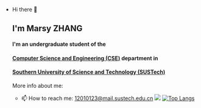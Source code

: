 - Hi there 👋

  ## I'm Marsy ZHANG

  #### I'm an undergraduate student of the

  ####  [Computer Science and Engineering (CSE)](https://cse.sustech.edu.cn/) department in

  ####  [Southern University of Science and Technology (SUSTech)](https://www.sustech.edu.cn/) 

  More info about me:

  - 📫 How to reach me: 12010123@mail.sustech.edu.cn
    ![](https://github-readme-stats.vercel.app/api?username=MarsyCantStopCoding)
    [![Top Langs](https://github-readme-stats.vercel.app/api/top-langs/?username=MarsyCantStopCoding&layout=compact)](https://github.com/Christmas/github-readme-stats)
